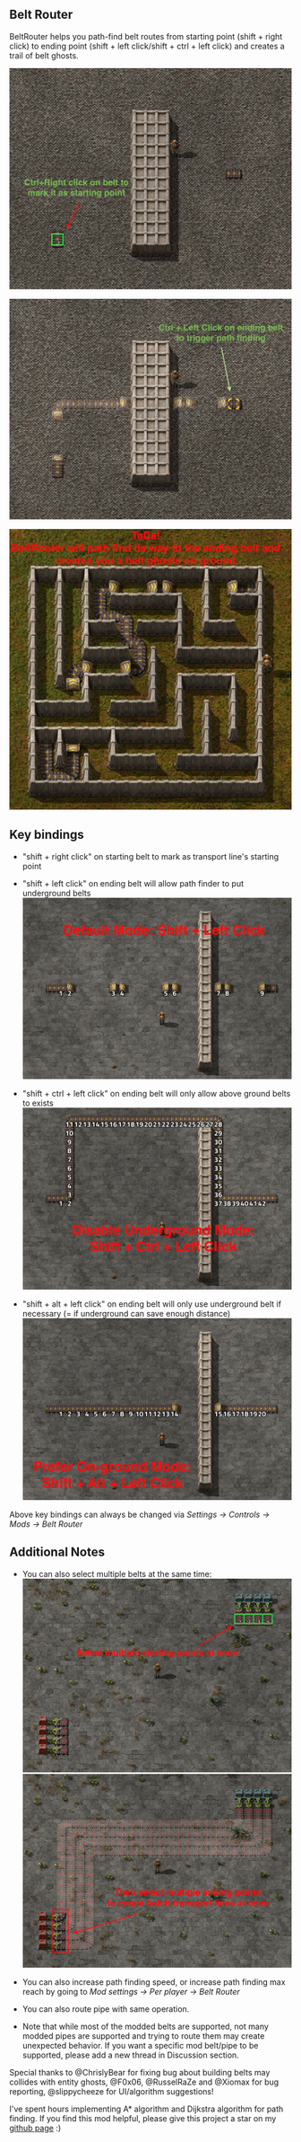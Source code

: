 ## Belt Router

BeltRouter helps you path-find belt routes from starting point (shift + right click) to ending point (shift + left click/shift + ctrl + left click) and creates a trail of belt ghosts.

![](demo/Tutorial_clickStart.png)

![](demo/Tutorial_clickEnd.png)

![](demo/Tutorial_defaultResult.png)

## Key bindings

* "shift + right click" on starting belt to mark as transport line's starting point

* "shift + left click" on ending belt will allow path finder to put underground belts
  ![](demo/ModeDemo_defaultMode.png)

* "shift + ctrl + left click" on ending belt will only allow above ground belts to exists
  ![](demo/ModeDemo_noUnderground.png)

* "shift + alt + left click" on ending belt will only use underground belt if necessary (= if underground can save enough distance)
  ![](demo/ModeDemo_preferGround.png)

Above key bindings can always be changed via *Settings -> Controls -> Mods -> Belt Router*

## Additional Notes

* You can also select multiple belts at the same time:
  ![](demo/Tutorial_batchStartSelect.png)
  ![](demo/Tutorial_batchEndSelect.png)

* You can also increase path finding speed, or increase path finding max reach by going to *Mod settings -> Per player -> Belt Router*

* You can also route pipe with same operation. 

* Note that while most of the modded belts are supported, not many modded pipes are supported and trying to route them may create unexpected behavior. If you want a specific mod belt/pipe to be supported, please add a new thread in Discussion section.

Special thanks to @ChrislyBear for fixing bug about building belts may collides with entity ghosts, @F0x06, @RusselRaZe and @Xiomax for bug reporting, @slippycheeze for UI/algorithm suggestions!

I've spent hours implementing A* algorithm and Dijkstra algorithm for path finding. If you find this mod helpful, please give this project a star on my [github page](https://github.com/Seancheey/FactorioBeltRouter) :) 